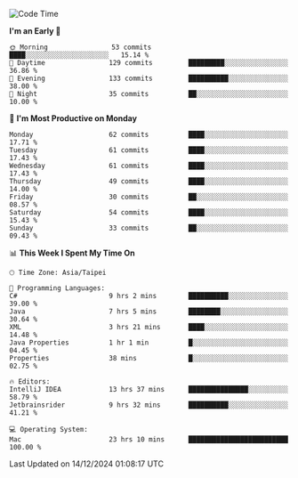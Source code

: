 <!--START_SECTION:waka-->
![Code Time](http://img.shields.io/badge/Code%20Time-1%2C518%20hrs%2019%20mins-blue)

**I'm an Early 🐤** 

```text
🌞 Morning                53 commits          ████░░░░░░░░░░░░░░░░░░░░░   15.14 % 
🌆 Daytime                129 commits         █████████░░░░░░░░░░░░░░░░   36.86 % 
🌃 Evening                133 commits         ██████████░░░░░░░░░░░░░░░   38.00 % 
🌙 Night                  35 commits          ██░░░░░░░░░░░░░░░░░░░░░░░   10.00 % 
```
📅 **I'm Most Productive on Monday** 

```text
Monday                   62 commits          ████░░░░░░░░░░░░░░░░░░░░░   17.71 % 
Tuesday                  61 commits          ████░░░░░░░░░░░░░░░░░░░░░   17.43 % 
Wednesday                61 commits          ████░░░░░░░░░░░░░░░░░░░░░   17.43 % 
Thursday                 49 commits          ████░░░░░░░░░░░░░░░░░░░░░   14.00 % 
Friday                   30 commits          ██░░░░░░░░░░░░░░░░░░░░░░░   08.57 % 
Saturday                 54 commits          ████░░░░░░░░░░░░░░░░░░░░░   15.43 % 
Sunday                   33 commits          ██░░░░░░░░░░░░░░░░░░░░░░░   09.43 % 
```


📊 **This Week I Spent My Time On** 

```text
🕑︎ Time Zone: Asia/Taipei

💬 Programming Languages: 
C#                       9 hrs 2 mins        ██████████░░░░░░░░░░░░░░░   39.00 % 
Java                     7 hrs 5 mins        ████████░░░░░░░░░░░░░░░░░   30.64 % 
XML                      3 hrs 21 mins       ████░░░░░░░░░░░░░░░░░░░░░   14.48 % 
Java Properties          1 hr 1 min          █░░░░░░░░░░░░░░░░░░░░░░░░   04.45 % 
Properties               38 mins             █░░░░░░░░░░░░░░░░░░░░░░░░   02.75 % 

🔥 Editors: 
IntelliJ IDEA            13 hrs 37 mins      ███████████████░░░░░░░░░░   58.79 % 
Jetbrainsrider           9 hrs 32 mins       ██████████░░░░░░░░░░░░░░░   41.21 % 

💻 Operating System: 
Mac                      23 hrs 10 mins      █████████████████████████   100.00 % 
```


 Last Updated on 14/12/2024 01:08:17 UTC
<!--END_SECTION:waka-->
